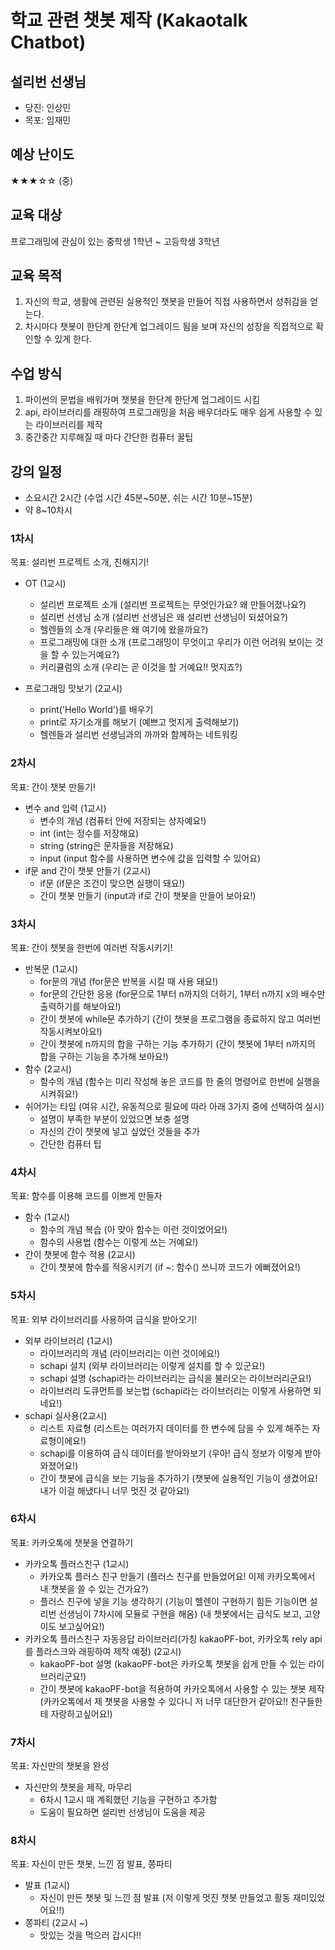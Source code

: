 # 학교 관련 챗봇 제작 (Kakaotalk Chatbot)

## 설리번 선생님

* 당진: 인상민
* 목포: 임재민

## 예상 난이도

★★★☆☆ (중)

## 교육 대상

프로그래밍에 관심이 있는 중학생 1학년 ~ 고등학생 3학년

## 교육 목적

1. 자신의 학교, 생활에 관련된 실용적인 챗봇을 만들어 직접 사용하면서 성취감을 얻는다.
2. 차시마다 챗봇이 한단계 한단계 업그레이드 됨을 보며 자신의 성장을 직접적으로 확인할 수 있게 한다.

## 수업 방식

1. 파이썬의 문법을 배워가며 챗봇을 한단계 한단계 업그레이드 시킴
2. api, 라이브러리를 래핑하여 프로그래밍을 처음 배우더라도 매우 쉽게 사용할 수 있는 라이브러리를 제작
3. 중간중간 지루해질 때 마다 간단한 컴퓨터 꿀팁

## 강의 일정

* 소요시간 2시간 (수업 시간 45분~50분, 쉬는 시간 10분~15분)
* 약 8~10차시


### 1차시

목표: 설리번 프로젝트 소개, 친해지기!

* OT (1교시)
  * 설리번 프로젝트 소개 (설리번 프로젝트는 무엇인가요? 왜 만들어졌나요?)
  * 설리번 선생님 소개 (설리번 선생님은 왜 설리번 선생님이 되셨어요?)
  * 헬렌들의 소개 (우리들은 왜 여기에 왔을까요?)
  * 프로그래밍에 대한 소개 (프로그래밍이 무엇이고 우리가 이런 어려워 보이는 것을 할 수 있는거예요?)
  * 커리큘럼의 소개 (우리는 곧 이것을 할 거예요!! 멋지죠?)

* 프로그래밍 맛보기 (2교시)
  * print('Hello World')를 배우기
  * print로 자기소개를 해보기 (예쁘고 멋지게 출력해보기)
  * 헬렌들과 설리번 선생님과의 까까와 함께하는 네트워킹

### 2차시

목표: 간이 챗봇 만들기!

* 변수 and 입력 (1교시)
  * 변수의 개념 (컴퓨터 안에 저장되는 상자예요!)
  * int (int는 정수를 저장해요)
  * string (string은 문자들을 저장해요)
  * input (input 함수를 사용하면 변수에 값을 입력할 수 있어요)
* if문 and 간이 챗봇 만들기 (2교시)
  * if문 (if문은 조건이 맞으면 실행이 돼요!)
  * 간이 챗봇 만들기 (input과 if로 간이 챗봇을 만들어 보아요!)

### 3차시

목표: 간이 챗봇을 한번에 여러번 작동시키기!

* 반복문 (1교시)
  * for문의 개념 (for문은 반복을 시킬 때 사용 돼요!)
  * for문의 간단한 응용 (for문으로 1부터 n까지의 더하기, 1부터 n까지 x의 배수만 출력하기를 해보아요!)
  * 간이 챗봇에 while문 추가하기 (간이 챗봇을 프로그램을 종료하지 않고 여러번 작동시켜보아요!)
  * 간이 챗봇에 n까지의 합을 구하는 기능 추가하기 (간이 챗봇에 1부터 n까지의 합을 구하는 기능을 추가해 보아요!)
* 함수 (2교시)
  * 함수의 개념 (함수는 미리 작성해 놓은 코드를 한 줄의 명령어로 한번에 실행을 시켜줘요!)
* 쉬어가는 타임 (여유 시간, 유동적으로 필요에 따라 아래 3가지 중에 선택하여 실시)
  * 설명이 부족한 부분이 있었으면 보충 설명
  * 자신의 간이 챗봇에 넣고 싶었던 것들을 추가
  * 간단한 컴퓨터 팁

### 4차시

목표: 함수를 이용해 코드를 이쁘게 만들자

* 함수 (1교시)
  * 함수의 개념 복습 (아 맞아 함수는 이런 것이었어요!)
  * 함수의 사용법 (함수는 이렇게 쓰는 거예요!)
* 간이 챗봇에 함수 적용 (2교시)
  * 간이 챗봇에 함수를 적옹시키기 (if ~: 함수() 쓰니까 코드가 에뻐졌어요!)

### 5차시

목표: 외부 라이브러리를 사용하여 급식을 받아오기!

* 외부 라이브러리 (1교시)
  * 라이브러리의 개념 (라이브러리는 이런 것이에요!)
  * schapi 설치 (외부 라이브러리는 이렇게 설치를 할 수 있군요!)
  * schapi 설명 (schapi라는 라이브러리는 급식을 불러오는 라이브러리군요!)
  * 라이브러리 도큐먼트를 보는법 (schapi라는 라이브러리는 이렇게 사용하면 되네요!)
* schapi 실사용(2교시)
  * 리스트 자료형 (리스트는 여러가지 데이터를 한 변수에 담을 수 있게 해주는 자료형이에요!)
  * schapi를 이용하여 급식 데이터를 받아와보기 (우아! 급식 정보가 이렇게 받아와졌어요!)
  * 간이 챗봇에 급식을 보는 기능을 추가하기 (챗봇에 실용적인 기능이 생겼어요! 내가 이걸 해냈다니 너무 멋진 것 같아요!)

### 6차시

목표: 카카오톡에 챗봇을 연결하기

* 카카오톡 플러스친구 (1교시)
  * 카카오톡 플러스 친구 만들기 (플러스 친구를 만들었어요! 이제 카카오톡에서 내 챗봇을 쓸 수 있는 건가요?)
  * 플러스 친구에 넣을 기능 생각하기 (기능이 헬렌이 구현하기 힘든 기능이면 설리번 선생님이 7차시에 모듈로 구현을 해옴) (내 챗봇에서는 급식도 보고, 고양이도 보고싶어요!)
* 카카오톡 플러스친구 자동응답 라이브러리(가칭 kakaoPF-bot, 카카오톡 rely api를 플라스크와 래핑하여 제작 예정) (2교시)
  * kakaoPF-bot 설명 (kakaoPF-bot은 카카오톡 챗봇을 쉽게 만들 수 있는 라이브러리군요!)
  * 간이 챗봇에 kakaoPF-bot을 적용하여 카카오톡에서 사용할 수 있는 챗봇 제작 (카카오톡에서 제 챗봇을 사용할 수 있다니 저 너무 대단한거 같아요!! 친구들한테 자랑하고싶어요!)

### 7차시

목표: 자신만의 챗봇을 완성

* 자신만의 챗봇을 제작, 마무리
  * 6차시 1교시 때 계획했던 기능을 구현하고 추가함
  * 도움이 필요하면 설리번 선생님이 도움을 제공

### 8차시

목표: 자신이 만든 챗봇, 느낀 점 발표, 쫑파티

* 발표 (1교시)
  * 자신이 만든 챗봇 및 느낀 점 발표 (저 이렇게 멋진 챗봇 만들었고 활동 재미있었어요!!)
* 쫑파티 (2교시 ~)
  * 맛있는 것을 먹으러 갑시다!!